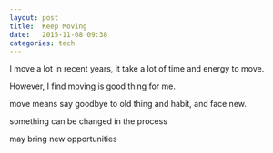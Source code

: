 ```yaml
---
layout: post
title:  Keep Moving 
date:   2015-11-08 09:38 
categories: tech 
---
```


I move a lot in recent years, it take a lot of time and energy to move.

However, I find moving is good thing for me.

move means say goodbye to old thing and habit, and face new.

something can be changed in the process

may bring new opportunities

```bash

```

